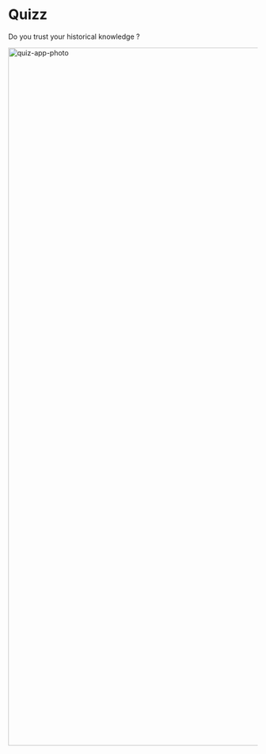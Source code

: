 # Quizz
Do you trust your historical knowledge ?


<img width="1410" alt="quiz-app-photo" src="https://github.com/edatrzgl/Quizz/assets/139158489/1e52dda2-b107-4fad-aeda-8521bceb5d41">

